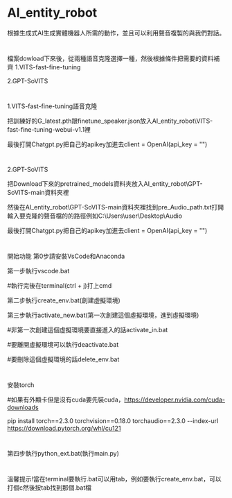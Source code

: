 # AI_entity_robot
根據生成式AI生成實體機器人所需的動作，並且可以利用聲音複製的與我們對話。
#
檔案dowload下來後，從兩種語音克隆選擇一種，然後根據條件把需要的資料補齊
1.VITS-fast-fine-tuning

2.GPT-SoVITS
#
1.VITS-fast-fine-tuning語音克隆

把訓練好的G_latest.pth跟finetune_speaker.json放入AI_entity_robot\VITS-fast-fine-tuning-webui-v1.1裡

最後打開Chatgpt.py把自己的apikey加進去client = OpenAI(api_key = "")
#
2.GPT-SoVITS

把Download下來的pretrained_models資料夾放入AI_entity_robot\GPT-SoVITS-main資料夾裡

然後在AI_entity_robot\GPT-SoVITS-main資料夾裡找到pre_Audio_path.txt打開輸入要克隆的聲音檔的的路徑例如C:\Users\user\Desktop\Audio

最後打開Chatgpt.py把自己的apikey加進去client = OpenAI(api_key = "")
#
開始功能
第0步請安裝VsCode和Anaconda

第一步執行vscode.bat

#執行完後在terminal(ctrl + j)打上cmd

第二步執行create_env.bat(創建虛擬環境)

第三步執行activate_new.bat(第一次創建這個虛擬環境，進到虛擬環境)

#非第一次創建這個虛擬環境要直接進入的話activate_in.bat

#要離開虛擬環境可以執行deactivate.bat

#要刪除這個虛擬環境的話delete_env.bat
#
安裝torch

#如果有外顯卡但是沒有cuda要先裝cuda，https://developer.nvidia.com/cuda-downloads

pip install torch==2.3.0 torchvision==0.18.0 torchaudio==2.3.0 --index-url https://download.pytorch.org/whl/cu121
#

第四步執行python_ext.bat(執行main.py)

#
溫馨提示!當在terminal要執行.bat可以用tab，例如要執行create_env.bat，可以打個c然後按tab找到那個.bat檔
